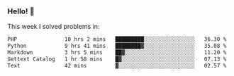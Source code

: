 ### Hello! 👋

This week I solved problems in:

<!--START_SECTION:waka-->

```txt
PHP               10 hrs 2 mins   █████████░░░░░░░░░░░░░░░░   36.30 %
Python            9 hrs 41 mins   ████████▓░░░░░░░░░░░░░░░░   35.08 %
Markdown          3 hrs 5 mins    ██▓░░░░░░░░░░░░░░░░░░░░░░   11.20 %
Gettext Catalog   1 hr 58 mins    █▓░░░░░░░░░░░░░░░░░░░░░░░   07.13 %
Text              42 mins         ▓░░░░░░░░░░░░░░░░░░░░░░░░   02.57 %
```

<!--END_SECTION:waka-->
